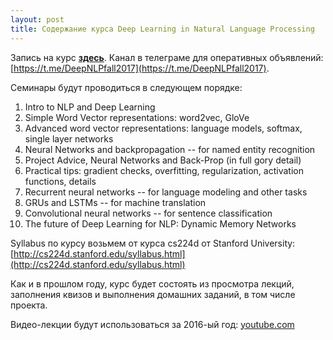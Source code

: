 ```yaml
---
layout: post
title: Содержание курса Deep Learning in Natural Language Processing
---
```


Запись на курс [__здесь__](https://goo.gl/XXMQYn). Канал в телеграме для оперативных объявлений: [https://t.me/DeepNLPfall2017](https://t.me/DeepNLPfall2017).

Семинары будут проводиться в следующем порядке:
1. Intro to NLP and Deep Learning
2. Simple Word Vector representations: word2vec, GloVe
3. Advanced word vector representations: language models, softmax, single layer networks
4. Neural Networks and backpropagation -- for named entity recognition
5. Project Advice, Neural Networks and Back-Prop (in full gory detail)
6. Practical tips: gradient checks, overfitting, regularization, activation functions, details
7. Recurrent neural networks -- for language modeling and other tasks
8. GRUs and LSTMs -- for machine translation
9. Convolutional neural networks -- for sentence classification
10. The future of Deep Learning for NLP: Dynamic Memory Networks

Syllabus по курсу возьмем от курса cs224d от Stanford University: [http://cs224d.stanford.edu/syllabus.html](http://cs224d.stanford.edu/syllabus.html)

Как и в прошлом году, курс будет состоять из просмотра лекций, заполнения квизов и выполнения домашних заданий, в том числе проекта. 

Видео-лекции будут использоваться за 2016-ый год: [youtube.com](https://www.youtube.com/watch?v=OQQ-W_63UgQ&list=PL3FW7Lu3i5Jsnh1rnUwq_TcylNr7EkRe6)
